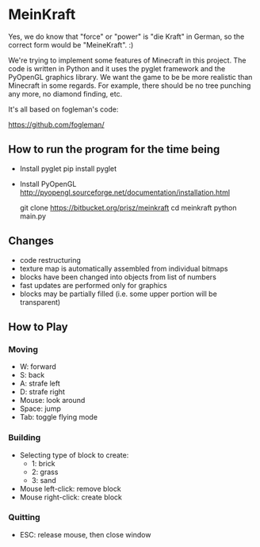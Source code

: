 # MeinKraft 


Yes, we do know that "force" or "power" is "die Kraft" in German, so the correct form would be "MeineKraft". :) 

We're trying to implement some features of Minecraft in this project. The code is written in Python and it uses the pyglet framework and the PyOpenGL graphics library. We want the game to be be more realistic than Minecraft in some regards. For example, there should be no tree punching any more, no diamond finding, etc.

It's all based on fogleman's code:

https://github.com/fogleman/


## How to run the program for the time being 

* Install pyglet
    pip install pyglet
* Install PyOpenGL
  http://pyopengl.sourceforge.net/documentation/installation.html

    git clone https://bitbucket.org/prisz/meinkraft
    cd meinkraft
    python main.py

## Changes

* code restructuring
* texture map is automatically assembled from individual bitmaps
* blocks have been changed into objects from list of numbers
* fast updates are performed only for graphics
* blocks may be partially filled (i.e. some upper portion will be transparent)

## How to Play

### Moving

- W: forward
- S: back
- A: strafe left
- D: strafe right
- Mouse: look around
- Space: jump
- Tab: toggle flying mode

### Building

- Selecting type of block to create:
    - 1: brick
    - 2: grass
    - 3: sand
- Mouse left-click: remove block
- Mouse right-click: create block

### Quitting

- ESC: release mouse, then close window